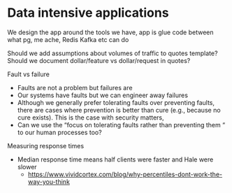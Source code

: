 # Data intensive applications

We design the app around the tools we have, app is glue code between what pg, me
ache, Redis Kafka etc can do

Should we add assumptions about volumes of traffic to quotes template? Should we
document dollar/feature vs dollar/request in quotes?

Fault vs failure

- Faults are not a problem but failures are
- Our systems have faults but we can engineer away failures
- Although we generally prefer tolerating faults over preventing faults, there
  are cases where prevention is better than cure (e.g., because no cure exists).
  This is the case with security matters,
- Can we use the “focus on tolerating faults rather than preventing them “ to
  our human processes too?

Measuring response times

- Median response time means half clients were faster and Hale were slower
    - https://www.vividcortex.com/blog/why-percentiles-dont-work-the-way-you-think
